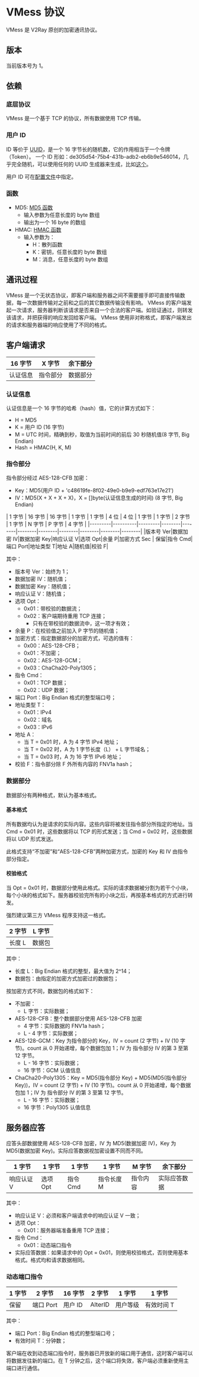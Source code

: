 # VMess 协议

VMess 是 V2Ray 原创的加密通讯协议。

## 版本

当前版本号为 1。

## 依赖

### 底层协议

VMess 是一个基于 TCP 的协议，所有数据使用 TCP 传输。

### 用户 ID

ID 等价于 [UUID](https://en.wikipedia.org/wiki/Universally_unique_identifier)，是一个 16 字节长的随机数，它的作用相当于一个令牌（Token）。
一个 ID 形如：de305d54-75b4-431b-adb2-eb6b9e546014，几乎完全随机，可以使用任何的 UUID 生成器来生成，比如[这个](https://www.uuidgenerator.net/)。

用户 ID 可在[配置文件](../chapter_02/01_overview.md)中指定。

### 函数

* MD5: [MD5 函数](https://en.wikipedia.org/wiki/MD5)
  * 输入参数为任意长度的 byte 数组
  * 输出为一个 16 byte 的数组
* HMAC: [HMAC 函数](https://en.wikipedia.org/wiki/Hash-based_message_authentication_code)
  * 输入参数为：
    * H：散列函数
    * K：密钥，任意长度的 byte 数组
    * M：消息，任意长度的 byte 数组

## 通讯过程

VMess 是一个无状态协议，即客户端和服务器之间不需要握手即可直接传输数据，每一次数据传输对之前和之后的其它数据传输没有影响。
VMess 的客户端发起一次请求，服务器判断该请求是否来自一个合法的客户端。如验证通过，则转发该请求，并把获得的响应发回给客户端。
VMess 使用非对称格式，即客户端发出的请求和服务器端的响应使用了不同的格式。

## 客户端请求

| 16 字节 | X 字节 | 余下部分 |
|---------|----------|--------|
| 认证信息| 指令部分 | 数据部分|

### 认证信息

认证信息是一个 16 字节的哈希（hash）值，它的计算方式如下：

* H = MD5
* K = 用户 ID (16 字节)
* M = UTC 时间，精确到秒，取值为当前时间的前后 30 秒随机值(8 字节, Big Endian)
* Hash = HMAC(H, K, M)

### 指令部分

指令部分经过 AES-128-CFB 加密：

* Key：MD5(用户 ID + 'c48619fe-8f02-49e0-b9e9-edf763e17e21')
* IV：MD5(X + X + X + X)，X = []byte(认证信息生成的时间) (8 字节, Big Endian)

| 1 字节 | 16 字节   | 16 字节 | 1 字节 | 1 字节 | 4 位 | 4 位 | 1 字节 | 1 字节 | 2 字节 | 1 字节 | N 字节 | P 字节 | 4 字节 |
|---------|----------|---------|--------|--------|--------|--------|--------|--------|--------|--------|
|版本号 Ver|数据加密 IV|数据加密 Key|响应认证 V|选项 Opt|余量 P|加密方式 Sec | 保留|指令 Cmd|端口 Port|地址类型 T|地址 A|随机值|校验 F|

其中：

* 版本号 Ver：始终为 1；
* 数据加密 IV：随机值；
* 数据加密 Key：随机值；
* 响应认证 V：随机值；
* 选项 Opt：
  * 0x01：带校验的数据流；
  * 0x02：客户端期待重用 TCP 连接；
    * 只有在带校验的数据流中，这一项才有效；
* 余量 P：在校验值之前加入 P 字节的随机值；
* 加密方式：指定数据部分的加密方式，可选的值有：
  * 0x00：AES-128-CFB；
  * 0x01：不加密；
  * 0x02：AES-128-GCM；
  * 0x03：ChaCha20-Poly1305；
* 指令 Cmd：
  * 0x01：TCP 数据；
  * 0x02：UDP 数据；
* 端口 Port：Big Endian 格式的整型端口号；
* 地址类型 T：
  * 0x01：IPv4
  * 0x02：域名
  * 0x03：IPv6
* 地址 A：
  * 当 T = 0x01 时，A 为 4 字节 IPv4 地址；
  * 当 T = 0x02 时，A 为 1 字节长度（L） + L 字节域名；
  * 当 T = 0x03 时，A 为 16 字节 IPv6 地址；
* 校验 F：指令部分除 F 外所有内容的 FNV1a hash；

### 数据部分

数据部分有两种格式，默认为基本格式。

#### 基本格式

所有数据均认为是请求的实际内容。这些内容将被发往指令部分所指定的地址。当 Cmd = 0x01 时，这些数据将以 TCP 的形式发送；当 Cmd = 0x02 时，这些数据将以 UDP 形式发送。

此格式支持“不加密”和“AES-128-CFB”两种加密方式，加密的 Key 和 IV 由指令部分指定。

#### 校验格式

当 Opt = 0x01 时，数据部分使用此格式。实际的请求数据被分割为若干个小块，每个小块的格式如下。服务器校验完所有的小块之后，再按基本格式的方式进行转发。

强烈建议第三方 VMess 程序支持这一格式。

| 2 字节 | L 字节 |
|---------|------|
| 长度 L | 数据包 |

其中：

* 长度 L：Big Endian 格式的整型，最大值为 2^14；
* 数据包：由指定的加密方式加密过的数据包；

按加密方式不同，数据包的格式如下：

* 不加密：
  * L 字节：实际数据；
* AES-128-CFB：整个数据部分使用 AES-128-CFB 加密
  * 4 字节：实际数据的 FNV1a hash；
  * L - 4 字节：实际数据；
* AES-128-GCM：Key 为指令部分的 Key，IV = count (2 字节) + IV (10 字节)。count 从 0 开始递增，每个数据包加 1；IV 为 指令部分 IV 的第 3 至第 12 字节。
  * L - 16 字节：实际数据；
  * 16 字节：GCM 认值信息
* ChaCha20-Poly1305：Key = MD5(指令部分 Key) + MD5(MD5(指令部分 Key))，IV = count (2 字节) + IV (10 字节)。count 从 0 开始递增，每个数据包加 1；IV 为 指令部分 IV 的第 3 至第 12 字节。
  * L - 16 字节：实际数据；
  * 16 字节：Poly1305 认值信息

## 服务器应答

应答头部数据使用 AES-128-CFB 加密，IV 为 MD5(数据加密 IV)，Key 为 MD5(数据加密 Key)。实际应答数据视加密设置不同而不同。

| 1 字节 | 1 字节    | 1 字节   | 1 字节 | M 字节 | 余下部分 |
|---------|----------|----------|--------|--------|----------|
|响应认证 V| 选项Opt  |指令 Cmd |指令长度 M|指令内容| 实际应答数据|

其中：

* 响应认证 V：必须和客户端请求中的响应认证 V 一致；
* 选项 Opt：
  * 0x01：服务器端准备重用 TCP 连接；
* 指令 Cmd：
  * 0x01：动态端口指令
* 实际应答数据：如果请求中的 Opt = 0x01，则使用校验格式，否则使用基本格式。格式均和请求数据相同。

### 动态端口指令

| 1 字节 | 2 字节    | 16 字节   | 2 字节 | 1 字节 | 1 字节 |
|---------|----------|----------|--------|--------|----------|
| 保留  |端口 Port |用户 ID| AlterID | 用户等级 | 有效时间 T |

其中：

* 端口 Port：Big Endian 格式的整型端口号；
* 有效时间 T：分钟数；

客户端在收到动态端口指令时，服务器已开放新的端口用于通信，这时客户端可以将数据发往新的端口。在 T 分钟之后，这个端口将失效，客户端必须重新使用主端口进行通信。
